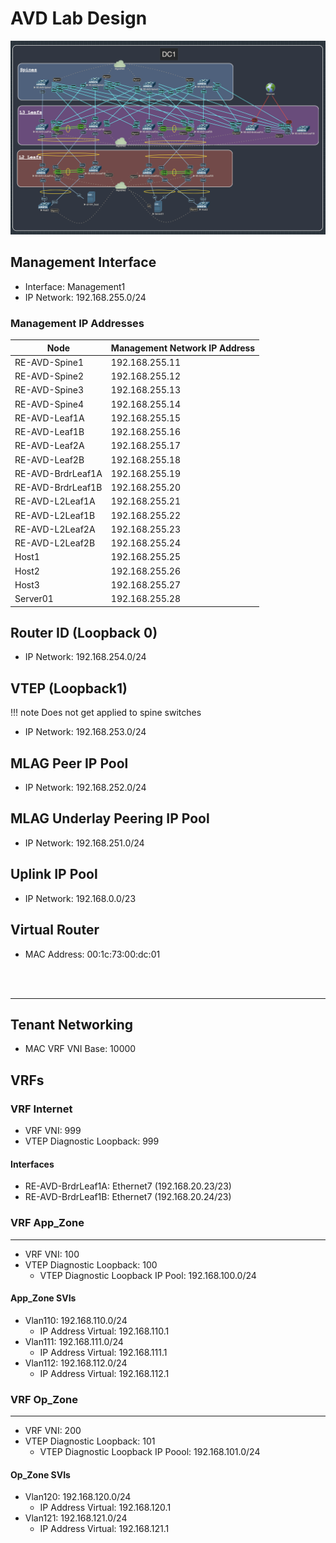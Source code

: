 # AVD Lab Design

<p style="text-align:center;">
<img style="background-color:white;" src="./data/avd-lab.png"> </br>
</p>


## Management Interface

- Interface: Management1
- IP Network: 192.168.255.0/24

### Management IP Addresses

| Node | Management Network IP Address |
| - | - |
| RE-AVD-Spine1 | 192.168.255.11 |
| RE-AVD-Spine2 | 192.168.255.12 |
| RE-AVD-Spine3 | 192.168.255.13 |
| RE-AVD-Spine4 | 192.168.255.14 |
| RE-AVD-Leaf1A | 192.168.255.15 |
| RE-AVD-Leaf1B | 192.168.255.16 |
| RE-AVD-Leaf2A | 192.168.255.17 |
| RE-AVD-Leaf2B | 192.168.255.18 |
| RE-AVD-BrdrLeaf1A | 192.168.255.19 |
| RE-AVD-BrdrLeaf1B | 192.168.255.20 |
| RE-AVD-L2Leaf1A | 192.168.255.21 |
| RE-AVD-L2Leaf1B | 192.168.255.22 |
| RE-AVD-L2Leaf2A | 192.168.255.23 |
| RE-AVD-L2Leaf2B | 192.168.255.24 |
| Host1 | 192.168.255.25 |
| Host2 | 192.168.255.26 |
| Host3 | 192.168.255.27 |
| Server01 | 192.168.255.28 |

## Router ID (Loopback 0)

- IP Network: 192.168.254.0/24

## VTEP (Loopback1)

!!! note Does not get applied to spine switches

- IP Network: 192.168.253.0/24

## MLAG Peer IP Pool

- IP Network: 192.168.252.0/24

## MLAG Underlay Peering IP Pool

- IP Network: 192.168.251.0/24

## Uplink IP Pool

- IP Network: 192.168.0.0/23

## Virtual Router

- MAC Address: 00:1c:73:00:dc:01

<br>
<br>

---

## Tenant Networking

- MAC VRF VNI Base: 10000

## VRFs

### VRF Internet

- VRF VNI: 999
- VTEP Diagnostic Loopback: 999

#### Interfaces

- RE-AVD-BrdrLeaf1A: Ethernet7 (192.168.20.23/23)
- RE-AVD-BrdrLeaf1B: Ethernet7 (192.168.20.24/23)

### VRF App_Zone

---

- VRF VNI: 100
- VTEP Diagnostic Loopback: 100
  - VTEP Diagnostic Loopback IP Pool: 192.168.100.0/24

#### App_Zone SVIs

- Vlan110: 192.168.110.0/24
  - IP Address Virtual: 192.168.110.1
- Vlan111: 192.168.111.0/24
  - IP Address Virtual: 192.168.111.1
- Vlan112: 192.168.112.0/24
  - IP Address Virtual: 192.168.112.1

### VRF Op_Zone

---

- VRF VNI: 200
- VTEP Diagnostic Loopback: 101
  - VTEP Diagnostic Loopback IP Poool: 192.168.101.0/24

#### Op_Zone SVIs

- Vlan120: 192.168.120.0/24
  - IP Address Virtual: 192.168.120.1
- Vlan121: 192.168.121.0/24
  - IP Address Virtual: 192.168.121.1
